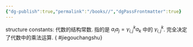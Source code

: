 ```yaml
---
{"dg-publish":true,"permalink":"/books//","dgPassFrontmatter":true}
---
```


structure constants: 代数的结构常数. 指的是 $a_ia_j=\gamma^k_{i,j}a_k$ 中的 $\gamma^k_{i,j}$. 完全决定了代数中的乘法运算.
{ #jiegouchangshu}
